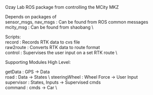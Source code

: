 Ozay Lab ROS package from controlling the MCity MKZ

Depends on packages of \
sensor_msgs, nav_msgs : Can be found from ROS common messages \
mcity_msg             : Can be found from shaobang \

Scripts: \
record      : Records RTK data to cvs file                  \
raw2route   : Converts RTK data to route format             \
control     : Supervises the user input on a set RTK route  \

Supporting Modules High Level:

getData       :  GPS             -> Data             \
road          :  Data            -> States           \ 
steeringWheel :  Wheel Force     -> User Input       \
supervisor    :  States, Inputs  -> Supervised cmds  \
command       :  cmds            -> Car              \     
